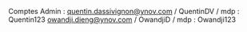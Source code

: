 Comptes Admin :
quentin.dassivignon@ynov.com / QuentinDV / mdp : Quentin123
owandji.dieng@ynov.com / OwandjiD / mdp : Owandji123
